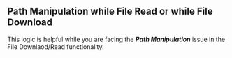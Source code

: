 ## Path Manipulation while File Read or while File Download

This logic is helpful while you are facing the ___Path Manipulation___ issue in the File Downlaod/Read functionality. 
